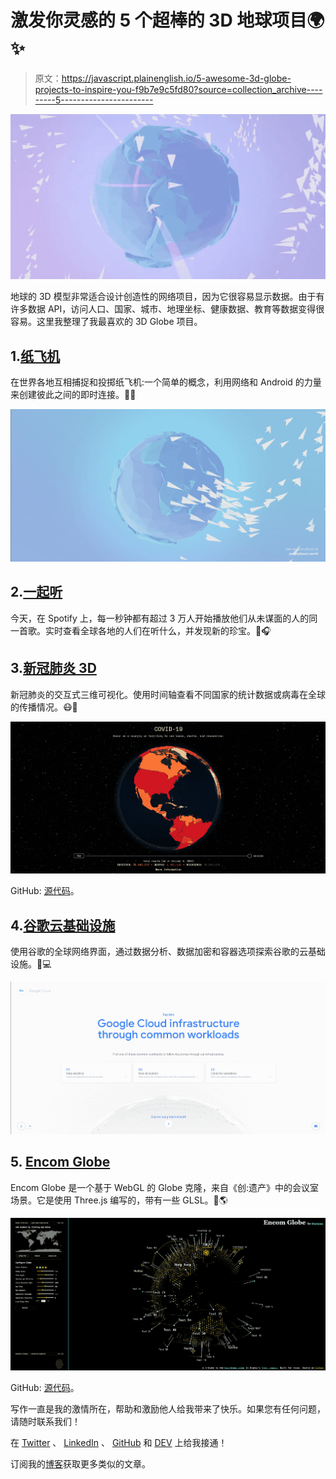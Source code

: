 # 激发你灵感的 5 个超棒的 3D 地球项目🌍✨

> 原文：<https://javascript.plainenglish.io/5-awesome-3d-globe-projects-to-inspire-you-f9b7e9c5fd80?source=collection_archive---------5----------------------->

![](img/454da086b9caac94ebf3dbcf06c07ff8.png)

地球的 3D 模型非常适合设计创造性的网络项目，因为它很容易显示数据。由于有许多数据 API，访问人口、国家、城市、地理坐标、健康数据、教育等数据变得很容易。这里我整理了我最喜欢的 3D Globe 项目。

## 1.[纸飞机](https://paperplanes.world/)

在世界各地互相捕捉和投掷纸飞机:一个简单的概念，利用网络和 Android 的力量来创建彼此之间的即时连接。🚀🛫

![](img/b7d1570b3b34320ff93da732977b2ad7.png)

## 2.[一起听](https://listeningtogether.atspotify.com/)

今天，在 Spotify 上，每一秒钟都有超过 3 万人开始播放他们从未谋面的人的同一首歌。实时查看全球各地的人们在听什么，并发现新的珍宝。🎵🎧

## 3.[新冠肺炎 3D](https://covid3d.live/)

新冠肺炎的交互式三维可视化。使用时间轴查看不同国家的统计数据或病毒在全球的传播情况。😷🤒

![](img/74c56d6a4e296088a1edafbea190af1f.png)

GitHub: [源代码](https://github.com/wobsoriano/covid3d)。

## 4.[谷歌云基础设施](https://cloud.withgoogle.com/infrastructure)

使用谷歌的全球网络界面，通过数据分析、数据加密和容器选项探索谷歌的云基础设施。💾💻

![](img/9a2e889139249b233a872299450b3a1a.png)

## 5. [Encom Globe](https://www.robscanlon.com/encom-globe/)

Encom Globe 是一个基于 WebGL 的 Globe 克隆，来自《创:遗产》中的会议室场景。它是使用 Three.js 编写的，带有一些 GLSL。🤖🌎

![](img/85ed4a3a63d20fbc9e99140cd5812044.png)

GitHub: [源代码](https://github.com/arscan/encom-globe/)。

写作一直是我的激情所在，帮助和激励他人给我带来了快乐。如果您有任何问题，请随时联系我们！

在 [Twitter](https://twitter.com/madzadev) 、 [LinkedIn](https://www.linkedin.com/in/madzadev/) 、 [GitHub](https://github.com/madzadev) 和 [DEV](https://dev.to/madza) 上给我接通！

订阅我的[博客](https://blog.madza.dev)获取更多类似的文章。